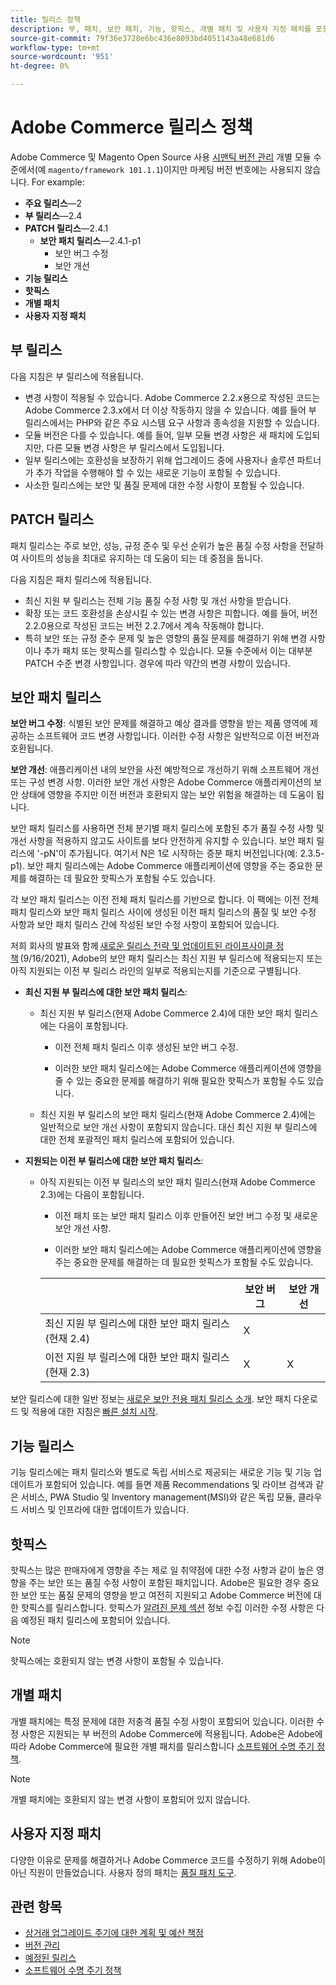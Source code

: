 ```yaml
---
title: 릴리스 정책
description: 부, 패치, 보안 패치, 기능, 핫픽스, 개별 패치 및 사용자 지정 패치를 포함하여 다양한 유형의 Adobe Commerce 릴리스에 대해 알아보십시오.
source-git-commit: 79f36e3728e6bc436e8093bd4051143a48e681d6
workflow-type: tm+mt
source-wordcount: '951'
ht-degree: 0%

---
```



# Adobe Commerce 릴리스 정책

Adobe Commerce 및 Magento Open Source 사용 [시맨틱 버전 관리](https://semver.org/) 개별 모듈 수준에서(예 `magento/framework 101.1.1`)이지만 마케팅 버전 번호에는 사용되지 않습니다. For example:

- **주요 릴리스**—2
- **부 릴리스**—2.4
- **PATCH 릴리스**—2.4.1
   - **보안 패치 릴리스**—2.4.1-p1
      - 보안 버그 수정
      - 보안 개선
- **기능 릴리스**
- **핫픽스**
- **개별 패치**
- **사용자 지정 패치**

## 부 릴리스

다음 지침은 부 릴리스에 적용됩니다.

- 변경 사항이 적용될 수 있습니다. Adobe Commerce 2.2.x용으로 작성된 코드는 Adobe Commerce 2.3.x에서 더 이상 작동하지 않을 수 있습니다. 예를 들어 부 릴리스에서는 PHP와 같은 주요 시스템 요구 사항과 종속성을 지원할 수 있습니다.
- 모듈 버전은 다를 수 있습니다. 예를 들어, 일부 모듈 변경 사항은 새 패치에 도입되지만, 다른 모듈 변경 사항은 부 릴리스에서 도입됩니다.
- 일부 릴리스에는 호환성을 보장하기 위해 업그레이드 중에 사용자나 솔루션 파트너가 추가 작업을 수행해야 할 수 있는 새로운 기능이 포함될 수 있습니다.
- 사소한 릴리스에는 보안 및 품질 문제에 대한 수정 사항이 포함될 수 있습니다.

## PATCH 릴리스

패치 릴리스는 주로 보안, 성능, 규정 준수 및 우선 순위가 높은 품질 수정 사항을 전달하여 사이트의 성능을 최대로 유지하는 데 도움이 되는 데 중점을 둡니다.

다음 지침은 패치 릴리스에 적용됩니다.

- 최신 지원 부 릴리스는 전체 기능 품질 수정 사항 및 개선 사항을 받습니다.
- 확장 또는 코드 호환성을 손상시킬 수 있는 변경 사항은 피합니다. 예를 들어, 버전 2.2.0용으로 작성된 코드는 버전 2.2.7에서 계속 작동해야 합니다.
- 특히 보안 또는 규정 준수 문제 및 높은 영향의 품질 문제를 해결하기 위해 변경 사항이나 추가 패치 또는 핫픽스를 릴리스할 수 있습니다. 모듈 수준에서 이는 대부분 PATCH 수준 변경 사항입니다. 경우에 따라 약간의 변경 사항이 있습니다.

## 보안 패치 릴리스

**보안 버그 수정**: 식별된 보안 문제를 해결하고 예상 결과를 영향을 받는 제품 영역에 제공하는 소프트웨어 코드 변경 사항입니다. 이러한 수정 사항은 일반적으로 이전 버전과 호환됩니다.

**보안 개선**: 애플리케이션 내의 보안을 사전 예방적으로 개선하기 위해 소프트웨어 개선 또는 구성 변경 사항. 이러한 보안 개선 사항은 Adobe Commerce 애플리케이션의 보안 상태에 영향을 주지만 이전 버전과 호환되지 않는 보안 위험을 해결하는 데 도움이 됩니다.

보안 패치 릴리스를 사용하면 전체 분기별 패치 릴리스에 포함된 추가 품질 수정 사항 및 개선 사항을 적용하지 않고도 사이트를 보다 안전하게 유지할 수 있습니다. 보안 패치 릴리스에 &#39;-pN&#39;이 추가됩니다. 여기서 N은 1로 시작하는 증분 패치 버전입니다(예: 2.3.5-p1). 보안 패치 릴리스에는 Adobe Commerce 애플리케이션에 영향을 주는 중요한 문제를 해결하는 데 필요한 핫픽스가 포함될 수도 있습니다.

각 보안 패치 릴리스는 이전 전체 패치 릴리스를 기반으로 합니다. 이 팩에는 이전 전체 패치 릴리스와 보안 패치 릴리스 사이에 생성된 이전 패치 릴리스의 품질 및 보안 수정 사항과 보안 패치 릴리스 간에 작성된 보안 수정 사항이 포함되어 있습니다.

저희 회사의 발표와 함께 [새로운 릴리스 전략 및 업데이트된 라이프사이클 정책](https://business.adobe.com/blog/how-to/accelerating-innovation-through-simplified-release-strategy) (9/16/2021), Adobe의 보안 패치 릴리스는 최신 지원 부 릴리스에 적용되는지 또는 아직 지원되는 이전 부 릴리스 라인의 일부로 적용되는지를 기준으로 구별됩니다.

- **최신 지원 부 릴리스에 대한 보안 패치 릴리스**:

   - 최신 지원 부 릴리스(현재 Adobe Commerce 2.4)에 대한 보안 패치 릴리스에는 다음이 포함됩니다.

      - 이전 전체 패치 릴리스 이후 생성된 보안 버그 수정.

      - 이러한 보안 패치 릴리스에는 Adobe Commerce 애플리케이션에 영향을 줄 수 있는 중요한 문제를 해결하기 위해 필요한 핫픽스가 포함될 수도 있습니다.
   - 최신 지원 부 릴리스의 보안 패치 릴리스(현재 Adobe Commerce 2.4)에는 일반적으로 보안 개선 사항이 포함되지 않습니다. 대신 최신 지원 부 릴리스에 대한 전체 포괄적인 패치 릴리스에 포함되어 있습니다.


- **지원되는 이전 부 릴리스에 대한 보안 패치 릴리스**:

   - 아직 지원되는 이전 부 릴리스의 보안 패치 릴리스(현재 Adobe Commerce 2.3)에는 다음이 포함됩니다.

      - 이전 패치 또는 보안 패치 릴리스 이후 만들어진 보안 버그 수정 및 새로운 보안 개선 사항.

      - 이러한 보안 패치 릴리스에는 Adobe Commerce 애플리케이션에 영향을 주는 중요한 문제를 해결하는 데 필요한 핫픽스가 포함될 수도 있습니다.

      |  | 보안 버그 | 보안 개선 |
      |--------------------------------------------------------------------------------|--------------|----------------------|
      | 최신 지원 부 릴리스에 대한 보안 패치 릴리스(현재 2.4) | X |  |
      | 이전 지원 부 릴리스에 대한 보안 패치 릴리스(현재 2.3) | X | X |


보안 릴리스에 대한 일반 정보는 [새로운 보안 전용 패치 릴리스 소개](https://community.magento.com:443/t5/Magento-DevBlog/Introducing-the-New-Security-Patch-Release/ba-p/141287). 보안 패치 다운로드 및 적용에 대한 지침은 [빠른 설치 시작](../installation/composer.md).

## 기능 릴리스

기능 릴리스에는 패치 릴리스와 별도로 독립 서비스로 제공되는 새로운 기능 및 기능 업데이트가 포함되어 있습니다. 예를 들면 제품 Recommendations 및 라이브 검색과 같은 서비스, PWA Studio 및 Inventory management(MSI)와 같은 독립 모듈, 클라우드 서비스 및 인프라에 대한 업데이트가 있습니다.

## 핫픽스

핫픽스는 많은 판매자에게 영향을 주는 제로 일 취약점에 대한 수정 사항과 같이 높은 영향을 주는 보안 또는 품질 수정 사항이 포함된 패치입니다. Adobe은 필요한 경우 중요한 보안 또는 품질 문제의 영향을 받고 여전히 지원되고 Adobe Commerce 버전에 대한 핫픽스를 릴리스합니다. 핫픽스가 [알려진 문제 섹션](https://support.magento.com/hc/en-us/sections/360003869892-Known-issues-patches-attached-) 정보 수집 이러한 수정 사항은 다음 예정된 패치 릴리스에 포함되어 있습니다.

>[!NOTE]
>
>핫픽스에는 호환되지 않는 변경 사항이 포함될 수 있습니다.

## 개별 패치

개별 패치에는 특정 문제에 대한 저충격 품질 수정 사항이 포함되어 있습니다. 이러한 수정 사항은 지원되는 부 버전의 Adobe Commerce에 적용됩니다. Adobe은 Adobe에 따라 Adobe Commerce에 필요한 개별 패치를 릴리스합니다 [소프트웨어 수명 주기 정책](https://www.adobe.com/content/dam/cc/en/legal/terms/enterprise/pdfs/Adobe-Commerce-Software-Lifecycle-Policy.pdf).

>[!NOTE]
>
>개별 패치에는 호환되지 않는 변경 사항이 포함되어 있지 않습니다.

## 사용자 지정 패치

다양한 이유로 문제를 해결하거나 Adobe Commerce 코드를 수정하기 위해 Adobe이 아닌 직원이 만들었습니다. 사용자 정의 패치는 [품질 패치 도구](https://experienceleague.adobe.com/docs/commerce-operations/tools/quality-patches-tool/usage.html).

## 관련 항목

- [상거래 업그레이드 주기에 대한 계획 및 예산 책정](https://magento.com/sites/default/files8/2019-08/Magento-Release-Cycle-Infosheet_Aug_2019.pdf)
- [버전 관리](https://developer.adobe.com/commerce/php/development/versioning/)
- [예정된 릴리스](schedule.md)
- [소프트웨어 수명 주기 정책](https://www.adobe.com/content/dam/cc/en/legal/terms/enterprise/pdfs/Adobe-Commerce-Software-Lifecycle-Policy.pdf)
